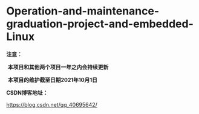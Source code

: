 # Operation-and-maintenance-graduation-project-and-embedded-Linux


**注意：**

​	**本项目和其他两个项目一年之内会持续更新**

​	**本项目的维护截至日期2021年10月1日**


**CSDN博客地址：**

https://blog.csdn.net/qq_40695642/
